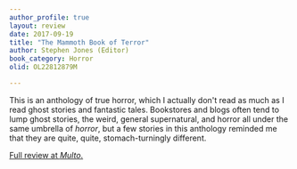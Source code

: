 ```yaml
---
author_profile: true
layout: review
date: 2017-09-19
title: "The Mammoth Book of Terror"
author: Stephen Jones (Editor)
book_category: Horror
olid: OL22812879M

---
```


This is an anthology of true horror, which I actually don't read as much as I read ghost stories and fantastic tales. Bookstores and blogs often tend to lump ghost stories, the weird, general supernatural, and horror all under the same umbrella of *horror*, but a few stories in this anthology reminded me that they are quite, quite, stomach-turningly different. 

[Full review at *Multo*.](https://multoghost.wordpress.com/2017/09/19/a-budget-of-book-reviews-terror-edition/)